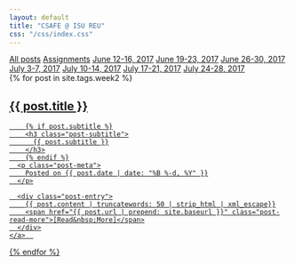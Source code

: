 ```yaml
---
layout: default
title: "CSAFE @ ISU REU"
css: "/css/index.css"
---
```


<div class="list-filters">
  <a href="/reu17" class="list-filter">All posts</a>
  <a href="/reu17/assignments" class="list-filter">Assignments</a>
    <a href="/reu17/week1" class="list-filter">June 12-16, 2017</a>
  <a href="/reu17/week2" class="list-filter filter-selected">June 19-23, 2017</a>
  <a href="/reu17/week3" class="list-filter">June 26-30, 2017</a>
  <a href="/reu17/week4" class="list-filter">July 3-7, 2017</a>
  <a href="/reu17/week5" class="list-filter">July 10-14, 2017</a>
  <a href="/reu17/week6" class="list-filter">July 17-21, 2017</a>
  <a href="/reu17/week7" class="list-filter">July 24-28, 2017</a>
</div>

<div class="posts-list">
  {% for post in site.tags.week2 %}
  <article>
    <a class="post-preview" href="{{ post.url | prepend: site.baseurl }}">
	    <h2 class="post-title">{{ post.title }}</h2>
	
	    {% if post.subtitle %}
	    <h3 class="post-subtitle">
	      {{ post.subtitle }}
	    </h3>
	    {% endif %}
      <p class="post-meta">
        Posted on {{ post.date | date: "%B %-d, %Y" }}
      </p>

      <div class="post-entry">
        {{ post.content | truncatewords: 50 | strip_html | xml_escape}}
        <span href="{{ post.url | prepend: site.baseurl }}" class="post-read-more">[Read&nbsp;More]</span>
      </div>
    </a>  
   </article>
  {% endfor %}
</div>